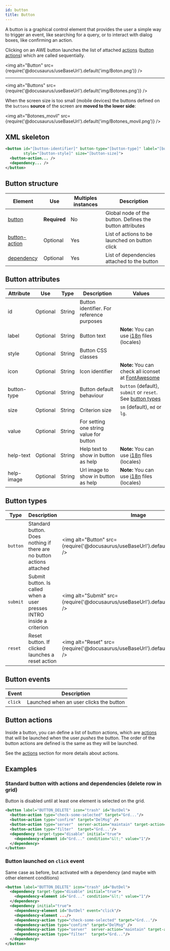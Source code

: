 ```yaml
---
id: button
title: Button
---
```


A button is a graphical control element that provides the user a simple way to trigger an event, like searching for a query, or to interact with dialog boxes, like confirming an action.

Clicking on an AWE button launches the list of attached [actions](actions.md) ([button actions](#button-actions)) which are called sequentially.

<img alt="Button" src={require('@docusaurus/useBaseUrl').default('img/Boton.png')} />

---

<img alt="Buttons" src={require('@docusaurus/useBaseUrl').default('img/Botones.png')} />


When the screen size is too small (mobile devices) the buttons defined on the `buttons` **source** of the screen are **moved to the lower side**:

<img alt="Botones_movil" src={require('@docusaurus/useBaseUrl').default('img/Botones_movil.png')} />

## XML skeleton

```xml 
<button id="[button-identifier]" button-type="[button-type]" label="[button-label]" icon="[button-icon]" 
        style="[button-style]" size="[button-size]">
  <button-action... />
  <dependency... />
</button>
```

## Button structure

| Element     | Use      | Multiples instances    | Description                                        |
| ----------- | ---------|------------------------|----------------------------------------------------|
| [button](#button-attributes) | **Required** | No | Global node of the button. Defines the button attributes |
| [button-action](#button-actions) | Optional | Yes | List of actions to be launched on button click |
| [dependency](dependencies.md) | Optional | Yes | List of dependencies attached to the button |

## Button attributes

| Attribute   | Use      | Type      |  Description                    |   Values                                           |
| ----------- | ---------|-----------|---------------------------------|----------------------------------------------------|
| id          | Optional | String    | Button identifier. For reference purposes |                                          |
| label       | Optional | String    | Button text                     | **Note:** You can use [i18n](i18n-internationalization.md) files (locales)          |
| style       | Optional | String    | Button CSS classes              |                                                    |
| icon        | Optional | String    | Icon identifier                 | **Note:** You can check all iconset at [FontAwesome](http://fontawesome.io/icons/) |
| button-type | Optional | String    | Button default behaviour        | `button` (default), `submit` or `reset`. See [button types](#button-types) |
| size        | Optional     | String    | Criterion size              | `sm` (default), `md` or `lg`.                      |
| value | Optional     | String    | For setting one string value for button |  |
| help-text | Optional     | String | Help text to show in button as help | **Note:** You can use [i18n](i18n-internationalization.md) files (locales)          |
| help-image | Optional     | String | Url image to show in button as help | **Note:** You can use [i18n](i18n-internationalization.md) files (locales)|

## Button types

| Type   | Description                   |   Image                                                                    |
| ------ | ----------------------------- | -------------------------------------------------------------------------- |
|`button`| Standard button. Does nothing if there are no button actions attached | <img alt="Button" src={require('@docusaurus/useBaseUrl').default('img/Button.png')} />   |
|`submit`| Submit button. Is called when a user presses INTRO inside a criterion | <img alt="Submit" src={require('@docusaurus/useBaseUrl').default('img/Submit.png')} />   |
|`reset` | Reset button. If clicked launches a reset action | <img alt="Reset" src={require('@docusaurus/useBaseUrl').default('img/Reset.png')} />         |

## Button events

| Event   | Description                                                                  |
| ------- | ---------------------------------------------------------------------------- |
| `click` | Launched when an user clicks the button                                       |

## Button actions

Inside a button, you can define a list of button actions, which are [actions](actions.md) that will be launched when the user *pushes* the button. The order of the button actions are defined is the same as they will be launched.

See the [actions](actions.md) section for more details about actions.

## Examples

### Standard button with actions and dependencies (delete row in grid)

Button is disabled until at least one element is selected on the grid.

```xml 
<button label="BUTTON_DELETE" icon="trash" id="ButDel">
  <button-action type="check-some-selected" target="Grd..."/>
  <button-action type="confirm" target="DelMsg" />
  <button-action type="server"  server-action="maintain" target-action="...Del"/>
  <button-action type="filter"  target="Grd..."/>
  <dependency target-type="disable" initial="true">
    <dependency-element id="Grd..." condition="&lt;" value="1"/>
  </dependency>
</button>
```

### Button launched on `click` event

Same case as before, but activated with a dependency (and maybe with other element conditions)

```xml 
<button label="BUTTON_DELETE" icon="trash" id="ButDel">
  <dependency target-type="disable" initial="true">
    <dependency-element id="Grd..." condition="&lt;" value="1"/>
  </dependency>
  <dependency initial="true">
    <dependency-element id="ButDel" event="click"/>
    <dependency-element .../>
    <dependency-action type="check-some-selected" target="Grd..."/>
    <dependency-action type="confirm" target="DelMsg" />
    <dependency-action type="server"  server-action="maintain" target-action="...Del"/>
    <dependency-action type="filter"  target="Grd..."/>
  </dependency>
</button>
```
